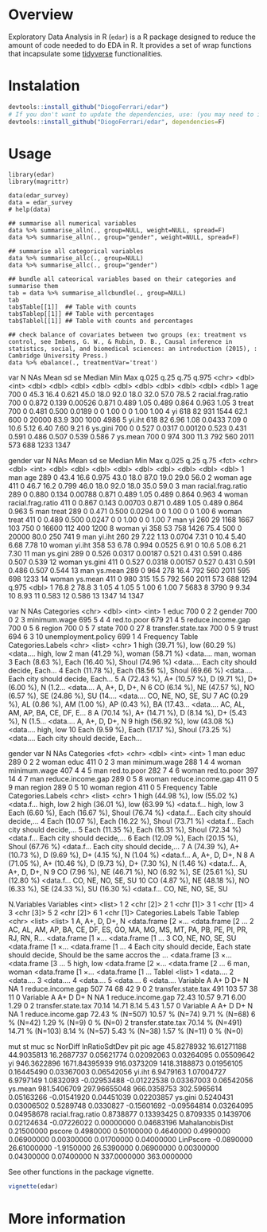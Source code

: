 Overview
========

Exploratory Data Analysis in R (`edar`) is a R package designed to
reduce the amount of code needed to do EDA in R. It provides a set of
wrap functions that incapsulate some
[tidyverse](https://www.tidyverse.org/) functionalities.

Instalation
===========

``` {.r .rundoc-block rundoc-language="R" rundoc-exports="code"}
devtools::install_github("DiogoFerrari/edar")
# If you don't want to update the dependencies, use: (you may need to install some dependencies manually)
devtools::install_github("DiogoFerrari/edar", dependencies=F)

```

Usage
=====

    library(edar)
    library(magrittr)

    data(edar_survey)
    data = edar_survey
    # help(data)

    ## summarise all numerical variables
    data %>% summarise_alln(., group=NULL, weight=NULL, spread=F)
    data %>% summarise_alln(., group="gender", weight=NULL, spread=F)

    ## summarise all categorical variables
    data %>% summarise_allc(., group=NULL)
    data %>% summarise_allc(., group="gender")

    ## bundle all cateorical variables based on their categories and summarise them
    tab = data %>% summarise_allcbundle(., group=NULL)
    tab
    tab$Table[[1]]  ## Table with counts
    tab$Tablep[[1]] ## Table with percentages
    tab$Tablel[[1]] ## Table with counts and percentages

    ## check balance of covariates between two groups (ex: treatment vs control, see Imbens, G. W., & Rubin, D. B., Causal inference in statistics, social, and biomedical sciences: an introduction (2015), : Cambridge University Press.) 
    data %>% ebalance(., treatmentVar='treat')

var N NAs Mean sd se Median Min Max q.025 q.25 q.75 q.975 &lt;chr&gt;
&lt;dbl&gt; &lt;int&gt; &lt;dbl&gt; &lt;dbl&gt; &lt;dbl&gt; &lt;dbl&gt;
&lt;dbl&gt; &lt;dbl&gt; &lt;dbl&gt; &lt;dbl&gt; &lt;dbl&gt; &lt;dbl&gt;
1 age 700 0 45.3 16.4 0.621 45.0 18.0 92.0 18.0 32.0 57.0 78.5 2
racial.frag.ratio 700 0 0.872 0.139 0.00526 0.871 0.489 1.05 0.489 0.864
0.963 1.05 3 treat 700 0 0.481 0.500 0.0189 0 0 1.00 0 0 1.00 1.00 4 yi
618 82 931 1544 62.1 600 0 20000 83.9 300 1000 4986 5 yi.iht 618 82 6.96
1.08 0.0433 7.09 0 10.6 5.12 6.40 7.60 9.21 6 ys.gini 700 0 0.527 0.0317
0.00120 0.523 0.431 0.591 0.486 0.507 0.539 0.586 7 ys.mean 700 0 974
300 11.3 792 560 2011 573 688 1233 1347

gender var N NAs Mean sd se Median Min Max q.025 q.25 q.75 &lt;fct&gt;
&lt;chr&gt; &lt;dbl&gt; &lt;int&gt; &lt;dbl&gt; &lt;dbl&gt; &lt;dbl&gt;
&lt;dbl&gt; &lt;dbl&gt; &lt;dbl&gt; &lt;dbl&gt; &lt;dbl&gt; &lt;dbl&gt;
1 man age 289 0 43.4 16.6 0.975 43.0 18.0 87.0 19.0 29.0 56.0 2 woman
age 411 0 46.7 16.2 0.799 46.0 18.0 92.0 18.0 35.0 59.0 3 man
racial.frag.ratio 289 0 0.880 0.134 0.00788 0.871 0.489 1.05 0.489 0.864
0.963 4 woman racial.frag.ratio 411 0 0.867 0.143 0.00703 0.871 0.489
1.05 0.489 0.864 0.963 5 man treat 289 0 0.471 0.500 0.0294 0 0 1.00 0 0
1.00 6 woman treat 411 0 0.489 0.500 0.0247 0 0 1.00 0 0 1.00 7 man yi
260 29 1168 1667 103 750 0 16600 112 400 1200 8 woman yi 358 53 758 1426
75.4 500 0 20000 80.0 250 741 9 man yi.iht 260 29 7.22 1.13 0.0704 7.31
0 10.4 5.40 6.68 7.78 10 woman yi.iht 358 53 6.78 0.994 0.0525 6.91 0
10.6 5.08 6.21 7.30 11 man ys.gini 289 0 0.526 0.0317 0.00187 0.521
0.431 0.591 0.486 0.507 0.539 12 woman ys.gini 411 0 0.527 0.0318
0.00157 0.527 0.431 0.591 0.486 0.507 0.544 13 man ys.mean 289 0 964 278
16.4 792 560 2011 595 698 1233 14 woman ys.mean 411 0 980 315 15.5 792
560 2011 573 688 1294 q.975 &lt;dbl&gt; 1 76.8 2 78.8 3 1.05 4 1.05 5
1.00 6 1.00 7 5683 8 3790 9 9.34 10 8.93 11 0.583 12 0.586 13 1347 14
1347

var N NAs Categories &lt;chr&gt; &lt;dbl&gt; &lt;int&gt; &lt;int&gt; 1
educ 700 0 2 2 gender 700 0 2 3 minimum.wage 695 5 4 4 red.to.poor 679
21 4 5 reduce.income.gap 700 0 5 6 region 700 0 5 7 state 700 0 27 8
transfer.state.tax 700 0 5 9 trust 694 6 3 10 unemployment.policy 699 1
4 Frequency Table Categories.Labels &lt;chr&gt; &lt;list&gt; &lt;chr&gt;
1 high (39.71 %), low (60.29 %) &lt;data.… high, low 2 man (41.29 %),
woman (58.71 %) &lt;data.… man, woman 3 Each (8.63 %), Each (16.40 %),
Shoul (74.96 %) &lt;data.… Each city should decide, Each… 4 Each (11.78
%), Each (18.56 %), Shoul (69.66 %) &lt;data.… Each city should decide,
Each… 5 A (72.43 %), A+ (10.57 %), D (9.71 %), D+ (6.00 %), N (1.2…
&lt;data.… A, A+, D, D+, N 6 CO (6.14 %), NE (47.57 %), NO (6.57 %), SE
(24.86 %), SU (14.… &lt;data.… CO, NE, NO, SE, SU 7 AC (0.29 %), AL
(0.86 %), AM (1.00 %), AP (0.43 %), BA (17.43… &lt;data.… AC, AL, AM,
AP, BA, CE, DF, E… 8 A (70.14 %), A+ (14.71 %), D (8.14 %), D+ (5.43 %),
N (1.5… &lt;data.… A, A+, D, D+, N 9 high (56.92 %), low (43.08 %)
&lt;data.… high, low 10 Each (9.59 %), Each (17.17 %), Shoul (73.25 %)
&lt;data.… Each city should decide, Each…

gender var N NAs Categories &lt;fct&gt; &lt;chr&gt; &lt;dbl&gt;
&lt;int&gt; &lt;int&gt; 1 man educ 289 0 2 2 woman educ 411 0 2 3 man
minimum.wage 288 1 4 4 woman minimum.wage 407 4 4 5 man red.to.poor 282
7 4 6 woman red.to.poor 397 14 4 7 man reduce.income.gap 289 0 5 8 woman
reduce.income.gap 411 0 5 9 man region 289 0 5 10 woman region 411 0 5
Frequency Table Categories.Labels &lt;chr&gt; &lt;list&gt; &lt;chr&gt; 1
high (44.98 %), low (55.02 %) &lt;data.f… high, low 2 high (36.01 %),
low (63.99 %) &lt;data.f… high, low 3 Each (6.60 %), Each (16.67 %),
Shoul (76.74 %) &lt;data.f… Each city should decide,… 4 Each (10.07 %),
Each (16.22 %), Shoul (73.71 %) &lt;data.f… Each city should decide,… 5
Each (11.35 %), Each (16.31 %), Shoul (72.34 %) &lt;data.f… Each city
should decide,… 6 Each (12.09 %), Each (20.15 %), Shoul (67.76 %)
&lt;data.f… Each city should decide,… 7 A (74.39 %), A+ (10.73 %), D
(9.69 %), D+ (4.15 %), N (1.04 %) &lt;data.f… A, A+, D, D+, N 8 A (71.05
%), A+ (10.46 %), D (9.73 %), D+ (7.30 %), N (1.46 %) &lt;data.f… A, A+,
D, D+, N 9 CO (7.96 %), NE (46.71 %), NO (6.92 %), SE (25.61 %), SU
(12.80 %) &lt;data.f… CO, NE, NO, SE, SU 10 CO (4.87 %), NE (48.18 %),
NO (6.33 %), SE (24.33 %), SU (16.30 %) &lt;data.f… CO, NE, NO, SE, SU

N.Variables Variables &lt;int&gt; &lt;list&gt; 1 2 &lt;chr \[2\]&gt; 2 1
&lt;chr \[1\]&gt; 3 1 &lt;chr \[1\]&gt; 4 3 &lt;chr \[3\]&gt; 5 2
&lt;chr \[2\]&gt; 6 1 &lt;chr \[1\]&gt; Categories.Labels Table Tablep
&lt;chr&gt; &lt;list&gt; &lt;list&gt; 1 A, A+, D, D+, N &lt;data.frame
\[2 ×… &lt;data.frame \[2 … 2 AC, AL, AM, AP, BA, CE, DF, ES, GO, MA,
MG, MS, MT, PA, PB, PE, PI, PR, RJ, RN, R… &lt;data.frame \[1 ×…
&lt;data.frame \[1 … 3 CO, NE, NO, SE, SU &lt;data.frame \[1 ×…
&lt;data.frame \[1 … 4 Each city should decide, Each state should
decide, Should be the same accros the … &lt;data.frame \[3 ×…
&lt;data.frame \[3 … 5 high, low &lt;data.frame \[2 ×… &lt;data.frame
\[2 … 6 man, woman &lt;data.frame \[1 ×… &lt;data.frame \[1 … Tablel
&lt;list&gt; 1 &lt;data.… 2 &lt;data.… 3 &lt;data.… 4 &lt;data.… 5
&lt;data.… 6 &lt;data.… Variable A A+ D D+ N NA 1 reduce.income.gap 507
74 68 42 9 0 2 transfer.state.tax 491 103 57 38 11 0 Variable A A+ D D+
N NA 1 reduce.income.gap 72.43 10.57 9.71 6.00 1.29 0 2
transfer.state.tax 70.14 14.71 8.14 5.43 1.57 0 Variable A A+ D D+ N NA
1 reduce.income.gap 72.43 % (N=507) 10.57 % (N=74) 9.71 % (N=68) 6 %
(N=42) 1.29 % (N=9) 0 % (N=0) 2 transfer.state.tax 70.14 % (N=491) 14.71
% (N=103) 8.14 % (N=57) 5.43 % (N=38) 1.57 % (N=11) 0 % (N=0)

mut st muc sc NorDiff lnRatioSdtDev pit pic age 45.8278932 16.61271188
44.9035813 16.2687737 0.05621774 0.02092063 0.03264095 0.05509642 yi
946.3622896 1671.84395939 916.0373209 1418.3188873 0.01956105 0.16445490
0.03367003 0.06542056 yi.iht 6.9479163 1.07004727 6.9797149 1.0832093
-0.02953488 -0.01222538 0.03367003 0.06542056 ys.mean 981.5406709
297.96655048 966.0358753 302.5965614 0.05163266 -0.01541920 0.04451039
0.02203857 ys.gini 0.5240431 0.03006502 0.5289748 0.0330827 -0.15601692
-0.09564814 0.03264095 0.04958678 racial.frag.ratio 0.8738877 0.13393425
0.8709335 0.1439706 0.02124634 -0.07226022 0.00000000 0.04683196
MahalanobisDist 0.21500000 pscore 0.4980000 0.50100000 0.4640000
0.4990000 0.06900000 0.00300000 0.01700000 0.04000000 LinPscore
-0.0890000 26.61000000 -1.9150000 26.5390000 0.06900000 0.00300000
0.04300000 0.07400000 N 337.0000000 363.0000000

See other functions in the package vignette.

``` {.r .rundoc-block rundoc-language="R" rundoc-exports="code"}
vignette(edar)
```

More information
================
